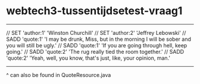 # webtech3-tussentijdsetest-vraag1
***
// SET 'author:1' 'Winston Churchill'
// SET 'author:2' 'Jeffrey Lebowski'
// SADD 'quote:1' 'I may be drunk, Miss, but in the morning I will be sober and you will still be ugly.'
// SADD 'quote:1' 'If you are going through hell, keep going.'
// SADD 'quote:2' 'The rug really tied the room together.'
// SADD 'quote:2' 'Yeah, well, you know, that's just, like, your opinion, man.'
*** 
^ can also be found in QuoteResource.java
